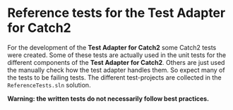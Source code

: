 # Reference tests for the Test Adapter for Catch2

For the development of the **Test Adapter for Catch2** some Catch2 tests were created. Some of these tests are actually used in the unit tests for the different components of the **Test Adapter for Catch2**. Others are just used the manually check how the test adapter handles them. So expect many of the tests to be failing tests. The different test-projects are collected in the `ReferenceTests.sln` solution.

**Warning: the written tests do not necessarily follow best practices.**